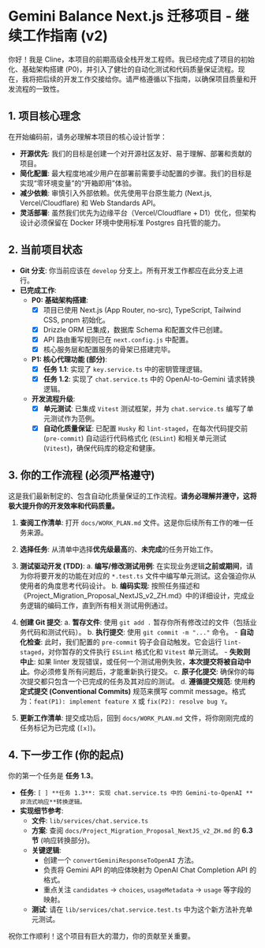 # Gemini Balance Next.js 迁移项目 - 继续工作指南 (v2)

你好！我是 Cline，本项目的前期高级全栈开发工程师。我已经完成了项目的初始化、基础架构搭建 (P0)，并引入了健壮的自动化测试和代码质量保证流程。现在，我将把后续的开发工作交接给你。请严格遵循以下指南，以确保项目质量和开发流程的一致性。

## 1. 项目核心理念

在开始编码前，请务必理解本项目的核心设计哲学：

- **开源优先**: 我们的目标是创建一个对开源社区友好、易于理解、部署和贡献的项目。
- **简化配置**: 最大程度地减少用户在部署前需要手动配置的步骤。我们的目标是实现“零环境变量”的“开箱即用”体验。
- **减少依赖**: 审慎引入外部依赖。优先使用平台原生能力 (Next.js, Vercel/Cloudflare) 和 Web Standards API。
- **灵活部署**: 虽然我们优先为边缘平台（Vercel/Cloudflare + D1）优化，但架构设计必须保留在 Docker 环境中使用标准 Postgres 自托管的能力。

## 2. 当前项目状态

- **Git 分支**: 你当前应该在 `develop` 分支上。所有开发工作都应在此分支上进行。
- **已完成工作**:
  - **P0: 基础架构搭建**:
    - [x] 项目已使用 Next.js (App Router, no-src), TypeScript, Tailwind CSS, pnpm 初始化。
    - [x] Drizzle ORM 已集成，数据库 Schema 和配置文件已创建。
    - [x] API 路由重写规则已在 `next.config.js` 中配置。
    - [x] 核心服务层和配置服务的骨架已搭建完毕。
  - **P1: 核心代理功能 (部分)**:
    - [x] **任务 1.1**: 实现了 `key.service.ts` 中的密钥管理逻辑。
    - [x] **任务 1.2**: 实现了 `chat.service.ts` 中的 OpenAI-to-Gemini 请求转换逻辑。
  - **开发流程升级**:
    - [x] **单元测试**: 已集成 `Vitest` 测试框架，并为 `chat.service.ts` 编写了单元测试作为范例。
    - [x] **自动化质量保证**: 已配置 `Husky` 和 `lint-staged`，在每次代码提交前 (`pre-commit`) 自动运行代码格式化 (`ESLint`) 和相关单元测试 (`Vitest`)，确保代码库的稳定和健康。

## 3. 你的工作流程 (必须严格遵守)

这是我们最新制定的、包含自动化质量保证的工作流程。**请务必理解并遵守，这将极大提升你的开发效率和代码质量。**

1.  **查阅工作清单**: 打开 `docs/WORK_PLAN.md` 文件。这是你后续所有工作的唯一任务来源。

2.  **选择任务**: 从清单中选择**优先级最高**的、**未完成**的任务开始工作。

3.  **测试驱动开发 (TDD)**:
    a. **编写/修改测试用例**: 在实现业务逻辑**之前或期间**，请为你将要开发的功能在对应的 `*.test.ts` 文件中编写单元测试。这会强迫你从使用者的角度思考代码设计。
    b. **编码实现**: 按照任务描述和《Project_Migration_Proposal_NextJS_v2_ZH.md》中的详细设计，完成业务逻辑的编码工作，直到所有相关测试用例通过。

4.  **创建 Git 提交**:
    a. **暂存文件**: 使用 `git add .` 暂存你所有修改过的文件（包括业务代码和测试代码）。
    b. **执行提交**: 使用 `git commit -m "..."` 命令。 - **自动化检查**: 此时，我们配置的 `pre-commit` 钩子会自动触发。它会运行 `lint-staged`，对你暂存的文件执行 `ESLint` 格式化和 `Vitest` 单元测试。 - **失败则中止**: 如果 linter 发现错误，或任何一个测试用例失败，**本次提交将被自动中止**。你必须修复所有问题后，才能重新执行提交。
    c. **原子化提交**: 确保你的每次提交都只包含一个已完成的任务及其对应的测试。
    d. **遵循提交规范**: 使用**约定式提交 (Conventional Commits)** 规范来撰写 commit message。格式为：`feat(P1): implement feature X` 或 `fix(P2): resolve bug Y`。

5.  **更新工作清单**: 提交成功后，回到 `docs/WORK_PLAN.md` 文件，将你刚刚完成的任务标记为已完成 (`[x]`)。

## 4. 下一步工作 (你的起点)

你的第一个任务是 **任务 1.3**。

- **任务**: `[ ] **任务 1.3**: 实现 chat.service.ts 中的 Gemini-to-OpenAI **非流式响应**转换逻辑。`
- **实现细节参考**:
  - **文件**: `lib/services/chat.service.ts`
  - **方案**: 查阅 `docs/Project_Migration_Proposal_NextJS_v2_ZH.md` 的 **6.3 节** (响应转换部分)。
  - **关键逻辑**:
    - 创建一个 `convertGeminiResponseToOpenAI` 方法。
    - 负责将 Gemini API 的响应体映射为 OpenAI Chat Completion API 的格式。
    - 重点关注 `candidates` -> `choices`, `usageMetadata` -> `usage` 等字段的映射。
  - **测试**: 请在 `lib/services/chat.service.test.ts` 中为这个新方法补充单元测试。

祝你工作顺利！这个项目有巨大的潜力，你的贡献至关重要。
